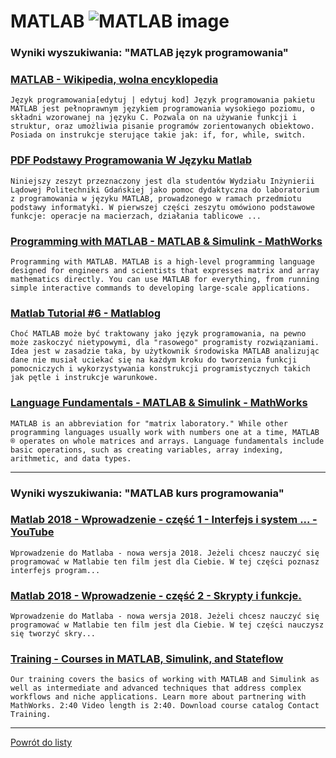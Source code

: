 # MATLAB ![MATLAB image](https://www.tiobe.com/wp-content/themes/tiobe/tiobe-index/images/MATLAB.png)

### Wyniki wyszukiwania: "MATLAB język programowania" 

### [MATLAB - Wikipedia, wolna encyklopedia](https://pl.wikipedia.org/wiki/MATLAB) 

    Język programowania[edytuj | edytuj kod] Język programowania pakietu MATLAB jest pełnoprawnym językiem programowania wysokiego poziomu, o składni wzorowanej na języku C. Pozwala on na używanie funkcji i struktur, oraz umożliwia pisanie programów zorientowanych obiektowo. Posiada on instrukcje sterujące takie jak: if, for, while, switch.




### [PDF Podstawy Programowania W Języku Matlab](http://ftj.agh.edu.pl/~stegowski/rozne/m_skrypcik.pdf) 

    Niniejszy zeszyt przeznaczony jest dla studentów Wydziału Inżynierii Lądowej Politechniki Gdańskiej jako pomoc dydaktyczna do laboratorium z programowania w języku MATLAB, prowadzonego w ramach przedmiotu podstawy informatyki. W pierwszej części zeszytu omówiono podstawowe funkcje: operacje na macierzach, działania tablicowe ...




### [Programming with MATLAB - MATLAB & Simulink - MathWorks](https://www.mathworks.com/products/matlab/programming-with-matlab.html) 

    Programming with MATLAB. MATLAB is a high-level programming language designed for engineers and scientists that expresses matrix and array mathematics directly. You can use MATLAB for everything, from running simple interactive commands to developing large-scale applications.




### [Matlab Tutorial #6 - Matlablog](https://matlablog.ont.com.pl/matlab-tutorial-6/) 

    Choć MATLAB może być traktowany jako język programowania, na pewno może zaskoczyć nietypowymi, dla "rasowego" programisty rozwiązaniami. Idea jest w zasadzie taka, by użytkownik środowiska MATLAB analizując dane nie musiał uciekać się na każdym kroku do tworzenia funkcji pomocniczych i wykorzystywania konstrukcji programistycznych takich jak pętle i instrukcje warunkowe.




### [Language Fundamentals - MATLAB & Simulink - MathWorks](https://www.mathworks.com/help/matlab///language-fundamentals.html) 

    MATLAB is an abbreviation for "matrix laboratory." While other programming languages usually work with numbers one at a time, MATLAB ® operates on whole matrices and arrays. Language fundamentals include basic operations, such as creating variables, array indexing, arithmetic, and data types.






---

### Wyniki wyszukiwania: "MATLAB kurs programowania" 

### [Matlab 2018 - Wprowadzenie - część 1 - Interfejs i system ... - YouTube](https://www.youtube.com/watch?v=3EsJA4e_UXk) 

    Wprowadzenie do Matlaba - nowa wersja 2018. Jeżeli chcesz nauczyć się programować w Matlabie ten film jest dla Ciebie. W tej części poznasz interfejs program...




### [Matlab 2018 - Wprowadzenie - część 2 - Skrypty i funkcje.](https://www.youtube.com/watch?v=6PK2ZBuDqkA) 

    Wprowadzenie do Matlaba - nowa wersja 2018. Jeżeli chcesz nauczyć się programować w Matlabie ten film jest dla Ciebie. W tej części nauczysz się tworzyć skry...




### [Training - Courses in MATLAB, Simulink, and Stateflow](https://www.mathworks.com/learn/training.html) 

    Our training covers the basics of working with MATLAB and Simulink as well as intermediate and advanced techniques that address complex workflows and niche applications. Learn more about partnering with MathWorks. 2:40 Video length is 2:40. Download course catalog Contact Training.






---

 [Powrót do listy](../top20.md)